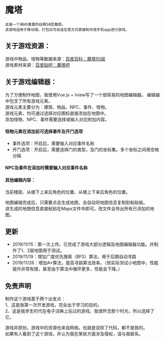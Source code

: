 # 魔塔

    这是一个用H5重置的经典50层魔塔。
    该游戏适用于移动端，打包后可自选任意方式直接制作成手机app进行游戏。
    

## 关于游戏资源：
游戏中物品、怪物等数据来源：[百度百科：魔塔50层](https://baike.baidu.com/item/50%E5%B1%82%E9%AD%94%E5%A1%94/4446423?fr=aladdin)  
游戏素材来源：[百度贴吧：魔塔吧](https://tieba.baidu.com/f?kw=%C4%A7%CB%FE&fr=ala0&tpl=5)  

## 关于游戏编辑器：
为了方便制作地图，我使用Vue.js + Iview写了一个很简易的地图编辑器。
编辑器中包含了所有游戏元素。  
游戏元素主要分为：建筑、物品、NPC、事件、怪物。  
游戏元素，均可通过选择对应图标直接添加在地图中。  
添加怪物、NPC、事件需要选择或输入对应附加内容。  

#### 怪物元素在添加前可选择事件及开门选项  
- 事件选项：开启后，需要输入对应事件名称  
- 开门选项：开启后，需要选择门的类型，及门的坐标集。多个坐标之间用空格分隔  

#### NPC及事件在添加时需要输入对应事件名称  

#### 其他编辑内容：
当前楼层、从楼下上来后角色的位置、从楼上下来后角色的位置。

地图编辑完成后，只需要点击生成地图，会自动将地图信息复制到粘贴板。  
讲生成的地图信息直接粘贴在Maps文件中即可。改文件会导出所有已添加的地图。  

## 更新
- 2019/11/15：第一次上传。已完成了游戏大部分逻辑及地图编辑器功能。并制作了1、2层地图用于测试。
- 2019/11/19：增加广度优先搜索（BFS）算法，用于后期自动寻路 
- 2019/11/26：增加A*算法，提高寻路算法效率。（但实际测试小地图中，性能提升非常有限，甚至由于算法中循环更多，性能会下降。） 


## 免责声明
制作这个游戏基于两个出发点：  
1、这是我第一次开发游戏，完全出于学习的目的。  
2、这是我学生时代在电子词典上玩过的游戏，我很怀念那个时光，所以选择了它。  

游戏非原创，游戏中的资源也来自网络。也就是说除了代码，都不是我的。  
如果有人看到了这个游戏，并认为我在某些方面涉及侵权，请与我联系。





